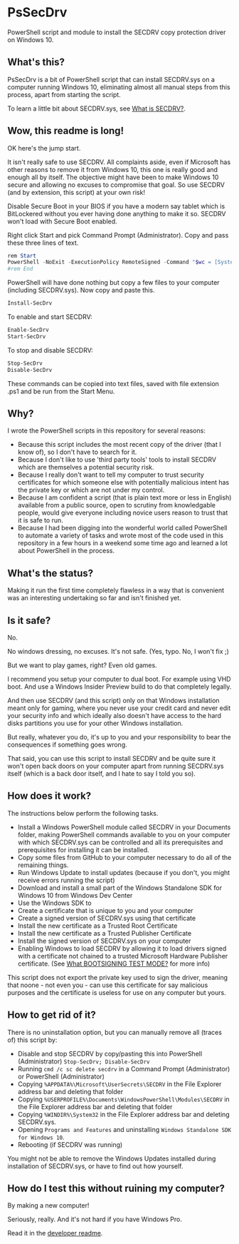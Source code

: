 # PsSecDrv
PowerShell script and module to install the SECDRV copy protection driver on Windows 10.

## What's this?
PsSecDrv is a bit of PowerShell script that can install SECDRV.sys on a computer running Windows 10, 
eliminating almost all manual steps from this process, apart from starting the script.

To learn a little bit about SECDRV.sys, see [What is SECDRV?](docs/SECDRV.md).

## Wow, this readme is long!
OK here's the jump start.

It isn't really safe to use SECDRV. All complaints aside, even if Microsoft has other reasons to remove it from Windows 10,
this one is really good and enough all by itself. The objective might have been to make Windows 10 secure and allowing no
excuses to compromise that goal. So use SECDRV (and by extension, this script) at your own risk!

Disable Secure Boot in your BIOS if you have a modern say tablet which is BitLockered without 
you ever having done anything to make it so. SECDRV won't load with Secure Boot enabled.

Right click Start and pick Command Prompt (Administrator). Copy and pass these three lines of text.
```PowerShell 
rem Start
PowerShell -NoExit -ExecutionPolicy RemoteSigned -Command "$wc = [System.Net.WebClient]::new(); $s = $wc.DownloadString('https://raw.githubusercontent.com/ericwj/PsSecDrv/master/src/SECDRV/SECDRV.ps1'); iex $s"
#rem End
```
PowerShell will have done nothing but copy a few files to your computer (including SECDRV.sys). Now copy and paste this.
```PowerShell 
Install-SecDrv
```
To enable and start SECDRV:
```PowerShell 
Enable-SecDrv
Start-SecDrv 
```
To stop and disable SECDRV:
```PowerShell 
Stop-SecDrv
Disable-SecDrv
```
These commands can be copied into text files, saved with file extension .ps1 and be run from the Start Menu.

## Why?
I wrote the PowerShell scripts in this repository for several reasons:
* Because this script includes the most recent copy of the driver (that I know of), so I don't have to search for it.
* Because I don't like to use 'third party tools' tools to install SECDRV which are themselves a potential security risk.
* Because I really don't want to tell my computer to trust security certificates for which someone else with potentially 
malicious intent has the private key or which are not under my control. 
* Because I am confident a script (that is plain text more or less in English) available from a public source, open to scrutiny from
knowledgable people, would give everyone including novice users reason to trust that it is safe to run.
* Because I had been digging into the wonderful world called PowerShell to automate a variety of tasks and
wrote most of the code used in this repository in a few hours in a weekend some time ago and learned a lot about 
PowerShell in the process.

## What's the status?
Making it run the first time completely flawless in a way that is convenient was an interesting undertaking so far
and isn't finished yet.

## Is it safe?
No.

No windows dressing, no excuses. It's not safe. (Yes, typo. No, I won't fix ;)

But we want to play games, right? Even old games.

I recommend you setup your computer to dual boot. For example using VHD boot. And use a Windows Insider Preview build
to do that completely legally.

And then use SECDRV (and this script) only on that Windows installation meant only for gaming, 
where you never use your credit card and never edit your security info and which ideally also 
doesn't have access to the hard disks partitions you use for your other Windows installation.

But really, whatever you do, it's up to you and your responsibility to bear the consequences if something goes wrong.

That said, you can use this script to install SECDRV and be quite sure it won't open back doors on your computer
apart from running SECDRV.sys itself (which is a back door itself, and I hate to say I told you so). 

## How does it work?
The instructions below perform the following tasks.
* Install a Windows PowerShell module called SECDRV in your Documents folder, making PowerShell 
commands available to you on your computer with which SECDRV.sys can be controlled and all its prerequisites and
prerequisites for installing it can be installed.
 * Copy some files from GitHub to your computer necessary to do all of the remaining things.
* Run Windows Update to install updates (because if you don't, you might receive errors running the script)
* Download and install a small part of the Windows Standalone SDK for Windows 10 from Windows Dev Center
* Use the Windows SDK to 
 * Create a certificate that is unique to you and your computer
 * Create a signed version of SECDRV.sys using that certificate
 * Install the new certificate as a Trusted Root Certificate
 * Install the new certificate as a Trusted Publisher Certificate
 * Install the signed version of SECDRV.sys on your computer
 * Enabling Windows to load SECDRV by allowing it to load drivers signed with a certificate not chained to 
 a trusted Microsoft Hardware Publisher certificate. (See [What BOOTSIGNING TEST MODE?](docs/BOOTSIGNING.md) for more info)
 
This script does not export the private key used to sign the driver, meaning that noone - not even you - can use this
certificate for say malicious purposes and the certificate is useless for use on any computer but yours.

## How to get rid of it?	
There is no uninstallation option, but you can manually remove all (traces of) this script by:
* Disable and stop SECDRV by copy/pasting this into PowerShell (Administrator)
    ```Stop-SecDrv; Disable-SecDrv```
* Running `cmd /c sc delete secdrv` in a Command Prompt (Administrator) or PowerShell (Administrator)
* Copying `%APPDATA%\Microsoft\UserSecrets\SECDRV` in the File Explorer address bar and deleting that folder
* Copying `%USERPROFILE%\Documents\WindowsPowerShell\Modules\SECDRV` in the File Explorer address bar and deleting that folder
* Copying `%WINDIR%\System32` in the File Explorer address bar and deleting SECDRV.sys.
* Opening `Programs and Features` and uninstalling `Windows Standalone SDK for Windows 10`.
* Rebooting (if SECDRV was running)

You might not be able to remove the Windows Updates installed during installation of SECDRV.sys,
or have to find out how yourself.

## How do I test this without ruining my computer?
By making a new computer!

Seriously, really. And it's not hard if you have Windows Pro.

Read it in the [developer readme](docs/DEV.md).


